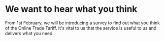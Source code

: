 # We want to hear what you think
From 1st February, we will be introducing a survey to find out what
you think of the Online Trade Tariff. It's vital to us that the service
is useful to us and delivers what you need.